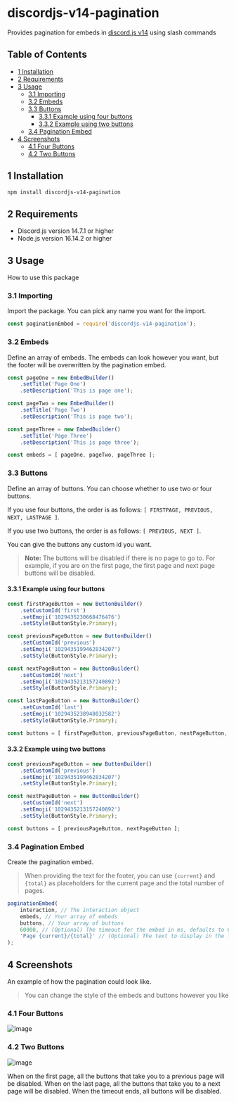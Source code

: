 # discordjs-v14-pagination
Provides pagination for embeds in [discord.js v14](https://github.com/discordjs/discord.js/tree/main) using slash commands

## Table of Contents
- [1 Installation](#1-installation)
- [2 Requirements](#2-requirements)
- [3 Usage](#3-usage)
  - [3.1 Importing](#31-importing)
  - [3.2 Embeds](#32-embeds)
  - [3.3 Buttons](#33-buttons)
    - [3.3.1 Example using four buttons](#331-example-using-four-buttons)
    - [3.3.2 Example using two buttons](#332-example-using-two-buttons)
  - [3.4 Pagination Embed](#34-pagination-embed)
- [4 Screenshots](#4-screenshots)
    - [4.1 Four Buttons](#41-four-buttons)
    - [4.2 Two Buttons](#42-two-buttons)

## 1 Installation
```bash
npm install discordjs-v14-pagination
```

## 2 Requirements
- Discord.js version 14.7.1 or higher
- Node.js version 16.14.2 or higher

## 3 Usage
How to use this package
### 3.1 Importing
Import the package. You can pick any name you want for the import.
```js
const paginationEmbed = require('discordjs-v14-pagination');
```

### 3.2 Embeds
Define an array of embeds. The embeds can look however you want, but the footer will be overwritten by the pagination embed.
```js
const pageOne = new EmbedBuilder()
    .setTitle('Page One')
    .setDescription('This is page one');

const pageTwo = new EmbedBuilder()
    .setTitle('Page Two')
    .setDescription('This is page two');

const pageThree = new EmbedBuilder()
    .setTitle('Page Three')
    .setDescription('This is page three');

const embeds = [ pageOne, pageTwo, pageThree ];
```

### 3.3 Buttons
Define an array of buttons. You can choose whether to use two or four buttons. 

If you use four buttons, the order is as follows: `[ FIRSTPAGE, PREVIOUS, NEXT, LASTPAGE ]`. 

If you use two buttons, the order is as follows: `[ PREVIOUS, NEXT ]`.

You can give the buttons any custom id you want.
> **Note:** The buttons will be disabled if there is no page to go to. For example, if you are on the first page, the first page and next page buttons will be disabled.

#### 3.3.1 Example using four buttons
```js
const firstPageButton = new ButtonBuilder()
    .setCustomId('first')
    .setEmoji('1029435230668476476')
    .setStyle(ButtonStyle.Primary);

const previousPageButton = new ButtonBuilder()
    .setCustomId('previous')
    .setEmoji('1029435199462834207')
    .setStyle(ButtonStyle.Primary);

const nextPageButton = new ButtonBuilder()
    .setCustomId('next')
    .setEmoji('1029435213157240892')
    .setStyle(ButtonStyle.Primary);

const lastPageButton = new ButtonBuilder()
    .setCustomId('last')
    .setEmoji('1029435238948032582')
    .setStyle(ButtonStyle.Primary);

const buttons = [ firstPageButton, previousPageButton, nextPageButton, lastPageButton ];
```

#### 3.3.2 Example using two buttons
```js
const previousPageButton = new ButtonBuilder()
    .setCustomId('previous')
    .setEmoji('1029435199462834207')
    .setStyle(ButtonStyle.Primary);

const nextPageButton = new ButtonBuilder()
    .setCustomId('next')
    .setEmoji('1029435213157240892')
    .setStyle(ButtonStyle.Primary);

const buttons = [ previousPageButton, nextPageButton ];
```

### 3.4 Pagination Embed
Create the pagination embed.
> When providing the text for the footer, you can use `{current}` and `{total}` as placeholders for the current page and the total number of pages.
```js
paginationEmbed(
    interaction, // The interaction object
    embeds, // Your array of embeds
    buttons, // Your array of buttons
    60000, // (Optional) The timeout for the embed in ms, defaults to 60000 (1 minute)
    'Page {current}/{total}' // (Optional) The text to display in the footer, defaults to 'Page {current}/{total}'
);
```

## 4 Screenshots
An example of how the pagination could look like.

> You can change the style of the embeds and buttons however you like

### 4.1 Four Buttons
![image](https://user-images.githubusercontent.com/123409977/214140917-013f38a3-a7bf-41df-b9b0-4f9b794b6f16.png)
### 4.2 Two Buttons
![image](https://user-images.githubusercontent.com/123409977/214140338-76f159cc-8a52-423a-98e1-fef660ccfcb7.png)

When on the first page, all the buttons that take you to a previous page will be disabled. When on the last page, all the buttons that take you to a next page will be disabled. When the timeout ends, all buttons will be disabled.
